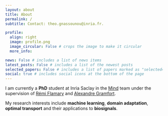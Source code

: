 ```yaml
---
layout: about
title: About
permalink: /
subtitle: Contact: theo.gnassounou@inria.fr.

profile:
  align: right
  image: profile.png
  image_circular: False # crops the image to make it circular
  more_info: 

news: False # includes a list of news items
latest_posts: False # includes a list of the newest posts
selected_papers: False # includes a list of papers marked as "selected={true}"
social: true # includes social icons at the bottom of the page
---
```


I am currently a **PhD** student at Inria Saclay in the [Mind](https://team.inria.fr/mind/) team under the supervision of [Rémi Flamary](https://remi.flamary.com/) and [Alexandre Gramfort](https://alexandre.gramfort.net/).

My research interests include **machine learning**, **domain adaptation**, **optimal transport** and their applications to **biosignals**. 
